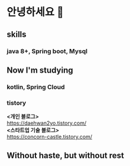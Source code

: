 # 안녕하세요 🙌

## skills
### java 8+, Spring boot, Mysql

## Now I'm studying
### kotlin, Spring Cloud

### tistory
**<개인 블로그>**  
https://daehwan2yo.tistory.com/  
**<스타트업 기술 블로그>**  
https://concorn-castle.tistory.com/

## Without haste, but without rest


